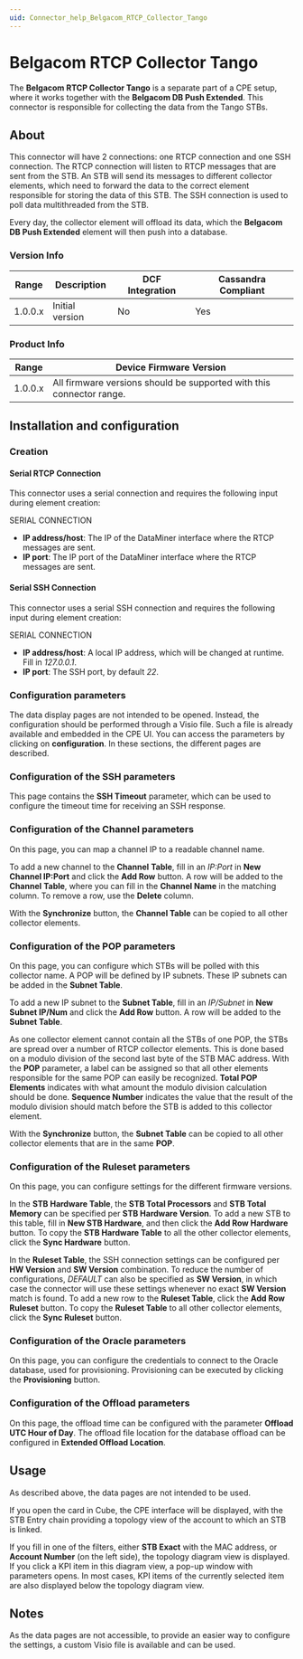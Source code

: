 ```yaml
---
uid: Connector_help_Belgacom_RTCP_Collector_Tango
---
```


# Belgacom RTCP Collector Tango

The **Belgacom RTCP Collector Tango** is a separate part of a CPE setup, where it works together with the **Belgacom DB Push Extended**. This connector is responsible for collecting the data from the Tango STBs.

## About

This connector will have 2 connections: one RTCP connection and one SSH connection. The RTCP connection will listen to RTCP messages that are sent from the STB. An STB will send its messages to different collector elements, which need to forward the data to the correct element responsible for storing the data of this STB. The SSH connection is used to poll data multithreaded from the STB.

Every day, the collector element will offload its data, which the **Belgacom DB Push Extended** element will then push into a database.

### Version Info

| Range | Description | DCF Integration | Cassandra Compliant |
|------------------|-----------------|---------------------|-------------------------|
| 1.0.0.x          | Initial version | No                  | Yes                     |

### Product Info

| **Range** | **Device Firmware Version**                                       |
|------------------|-------------------------------------------------------------------|
| 1.0.0.x          | All firmware versions should be supported with this connector range. |

## Installation and configuration

### Creation

#### Serial RTCP Connection

This connector uses a serial connection and requires the following input during element creation:

SERIAL CONNECTION

- **IP address/host**: The IP of the DataMiner interface where the RTCP messages are sent.
- **IP port**: The IP port of the DataMiner interface where the RTCP messages are sent.

#### Serial SSH Connection

This connector uses a serial SSH connection and requires the following input during element creation:

SERIAL CONNECTION

- **IP address/host**: A local IP address, which will be changed at runtime. Fill in *127.0.0.1*.
- **IP port**: The SSH port, by default *22*.

### Configuration parameters

The data display pages are not intended to be opened. Instead, the configuration should be performed through a Visio file. Such a file is already available and embedded in the CPE UI. You can access the parameters by clicking on **configuration**. In these sections, the different pages are described.

### Configuration of the SSH parameters

This page contains the **SSH Timeout** parameter, which can be used to configure the timeout time for receiving an SSH response.

### Configuration of the Channel parameters

On this page, you can map a channel IP to a readable channel name.

To add a new channel to the **Channel** **Table**, fill in an *IP:Port* in **New Channel IP:Port** and click the **Add Row** button. A row will be added to the **Channel** **Table**, where you can fill in the **Channel Name** in the matching column. To remove a row, use the **Delete** column.

With the **Synchronize** button, the **Channel Table** can be copied to all other collector elements.

### Configuration of the POP parameters

On this page, you can configure which STBs will be polled with this collector name. A POP will be defined by IP subnets. These IP subnets can be added in the **Subnet Table**.

To add a new IP subnet to the **Subnet Table**, fill in an *IP/Subnet* in **New Subnet IP/Num** and click the **Add Row** button. A row will be added to the **Subnet Table**.

As one collector element cannot contain all the STBs of one POP, the STBs are spread over a number of RTCP collector elements. This is done based on a modulo division of the second last byte of the STB MAC address. With the **POP** parameter, a label can be assigned so that all other elements responsible for the same POP can easily be recognized. **Total POP Elements** indicates with what amount the modulo division calculation should be done. **Sequence Number** indicates the value that the result of the modulo division should match before the STB is added to this collector element.

With the **Synchronize** button, the **Subnet Table** can be copied to all other collector elements that are in the same **POP**.

### Configuration of the Ruleset parameters

On this page, you can configure settings for the different firmware versions.

In the **STB Hardware Table**, the **STB Total Processors** and **STB Total Memory** can be specified per **STB Hardware Version**. To add a new STB to this table, fill in **New STB Hardware**, and then click the **Add Row Hardware** button. To copy the **STB Hardware Table** to all the other collector elements, click the **Sync Hardware** button.

In the **Ruleset Table**, the SSH connection settings can be configured per **HW Version** and **SW Version** combination. To reduce the number of configurations, *DEFAULT* can also be specified as **SW Version**, in which case the connector will use these settings whenever no exact **SW Version** match is found. To add a new row to the **Ruleset Table**, click the **Add Row Ruleset** button. To copy the **Ruleset Table** to all other collector elements, click the **Sync Ruleset** button.

### Configuration of the Oracle parameters

On this page, you can configure the credentials to connect to the Oracle database, used for provisioning. Provisioning can be executed by clicking the **Provisioning** button.

### Configuration of the Offload parameters

On this page, the offload time can be configured with the parameter **Offload UTC Hour of Day**. The offload file location for the database offload can be configured in **Extended Offload Location**.

## Usage

As described above, the data pages are not intended to be used.

If you open the card in Cube, the CPE interface will be displayed, with the STB Entry chain providing a topology view of the account to which an STB is linked.

If you fill in one of the filters, either **STB Exact** with the MAC address, or **Account Number** (on the left side), the topology diagram view is displayed. If you click a KPI item in this diagram view, a pop-up window with parameters opens. In most cases, KPI items of the currently selected item are also displayed below the topology diagram view.

## Notes

As the data pages are not accessible, to provide an easier way to configure the settings, a custom Visio file is available and can be used.

